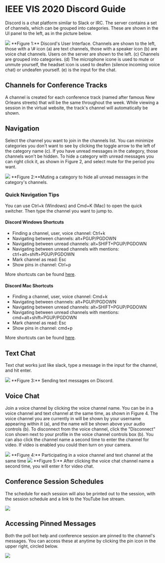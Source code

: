 # IEEE VIS 2020 Discord Guide

Discord is a chat platform similar to Slack or IRC. The server contains a set
of channels, which can be grouped into categories. These are shown in
the UI panel to the left, as in the picture below.

<img src="https://ieeevis.b-cdn.net/vis_2020/discord/discord_overview.png" class="img-fluid">
**Figure 1:** Discord's User Interface. Channels are shown to the
left, those with a \# icon (a) are text channels, those with a speaker
icon (b) are voice chat channels. Users on the server are shown to the
left. (c) Channels are grouped into categories. (d) The
microphone icone is used to mute or unmute yourself, the headset icon is
used to deafen (silence incoming voice chat) or undeafen yourself. (e)
is the input for the chat.

## Channels for Conference Tracks

A channel is created for each conference track (named after famous
New Orleans streets) that will be the same throughout the week. 
While viewing a session in the virtual website, the track's channel
will automatically be shown.

## Navigation

Select the channel you want to join in the channels list. You can
minimize categories you don't want to see by clicking the toggle arrow
to the left of the category name (c). If you have unread messages in the
category, those channels won't be hidden. To hide a category with unread
messages you can right click it, as shown in Figure 2, and select mute
for the period you want.

<img src="https://ieeevis.b-cdn.net/vis_2020/discord/mute_category.png" class="img-fluid">
**Figure 2:**Muting a category to hide all unread messages in the
category's channels.

### Quick Navigation Tips

You can use Ctrl+k (Windows) and Cmd+K (Mac) to open the quick switcher. Then
type the channel you want to jump to.

#### Discord Windows Shortcuts

- Finding a channel, user, voice channel: Ctrl+k
- Navigating between channels: alt+PGUP/PGDOWN
- Navigating between unread channels: alt+SHIFT+PGUP/PGDOWN
- Navigating between unread channels with mentions: ctrl+alt+shift+PGUP/PGDOWN
- Mark channel as read: Esc
- Show pins in channel: Ctrl+p

More shortcuts can be found [here](https://support.discord.com/hc/en-us/articles/225977308--Windows-Discord-Hotkeys).

#### Discord Mac Shortcuts

- Finding a channel, user, voice channel: Cmd+k
- Navigating between channels: alt+PGUP/PGDOWN
- Navigating between unread channels: alt+SHIFT+PGUP/PGDOWN
- Navigating between unread channels with mentions: cmd+alt+shift+PGUP/PGDOWN
- Mark channel as read: Esc
- Show pins in channel: cmd+p

More shortcuts can be found [here](https://support.discord.com/hc/en-us/articles/225878307--macOS-Discord-Hotkeys?sort_by=votes).

## Text Chat

Text chat works just like slack, type a message in the input for the
channel, and hit enter.

<img src="https://ieeevis.b-cdn.net/vis_2020/discord/text_message.png" class="img-fluid">
**Figure 3:** Sending text messages on Discord.

## Voice Chat

Join a voice channel by clicking the voice channel name. You can be in
a voice channel and text channel at the same time, as shown in Figure 4.
The voice channel you are currently in will be shown by your username
appearing within it (a), and the name will be shown above your audio
controls (b). To disconnect from the voice channel, click the
"Disconnect" icon shown next to your profile in the voice channel
controls box (b). You can also click the channel name a second time to
enter the channel for video. If video is enabled you could then turn on
your camera.

<img src="https://ieeevis.b-cdn.net/vis_2020/discord/voice_and_text.png" class="img-fluid">
**Figure 4:** Participating in a voice channel and text channel at the same time

<img src="https://ieeevis.b-cdn.net/vis_2020/discord/join_video.png" class="img-fluid">
**Figure 5:** After clicking the voice chat channel name a second
time, you will enter it for video chat.


## Conference Session Schedules

The schedule for each session will also be printed out to the session,
with the session schedule and a link to the YouTube live stream.

<img src="https://ieeevis.b-cdn.net/vis_2020/discord/example_schedule.png" class="img-fluid">

## Accessing Pinned Messages

Both the poll bot help and conference session are pinned to the
channel's messages. You can access these at anytime by clicking the pin
icon in the upper right, circled below.

<img src="https://ieeevis.b-cdn.net/vis_2020/discord/pinned_messages.png" class="img-fluid">


